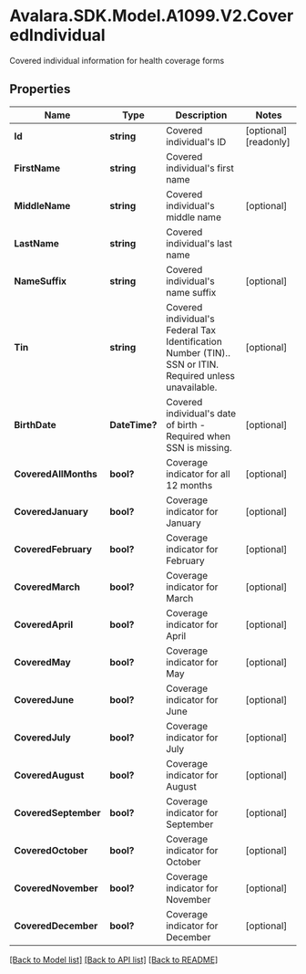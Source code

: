 # Avalara.SDK.Model.A1099.V2.CoveredIndividual
Covered individual information for health coverage forms

## Properties

Name | Type | Description | Notes
------------ | ------------- | ------------- | -------------
**Id** | **string** | Covered individual&#39;s ID | [optional] [readonly] 
**FirstName** | **string** | Covered individual&#39;s first name | 
**MiddleName** | **string** | Covered individual&#39;s middle name | [optional] 
**LastName** | **string** | Covered individual&#39;s last name | 
**NameSuffix** | **string** | Covered individual&#39;s name suffix | [optional] 
**Tin** | **string** | Covered individual&#39;s Federal Tax Identification Number (TIN).. SSN or ITIN. Required unless unavailable. | [optional] 
**BirthDate** | **DateTime?** | Covered individual&#39;s date of birth - Required when SSN is missing. | [optional] 
**CoveredAllMonths** | **bool?** | Coverage indicator for all 12 months | [optional] 
**CoveredJanuary** | **bool?** | Coverage indicator for January | [optional] 
**CoveredFebruary** | **bool?** | Coverage indicator for February | [optional] 
**CoveredMarch** | **bool?** | Coverage indicator for March | [optional] 
**CoveredApril** | **bool?** | Coverage indicator for April | [optional] 
**CoveredMay** | **bool?** | Coverage indicator for May | [optional] 
**CoveredJune** | **bool?** | Coverage indicator for June | [optional] 
**CoveredJuly** | **bool?** | Coverage indicator for July | [optional] 
**CoveredAugust** | **bool?** | Coverage indicator for August | [optional] 
**CoveredSeptember** | **bool?** | Coverage indicator for September | [optional] 
**CoveredOctober** | **bool?** | Coverage indicator for October | [optional] 
**CoveredNovember** | **bool?** | Coverage indicator for November | [optional] 
**CoveredDecember** | **bool?** | Coverage indicator for December | [optional] 

[[Back to Model list]](../../../README.md#documentation-for-models) [[Back to API list]](../../../README.md#documentation-for-api-endpoints) [[Back to README]](../../../README.md)

